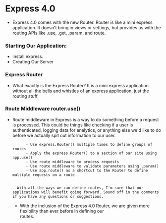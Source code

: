# Express 4.0

  - Express 4.0 comes with the new Router. Router is like a mini express application. It doesn't bring in views or settings, but provides us with the routing APIs like .use, .get, .param, and route.

### Starting Our Application:
   - install express.
   - Creating Our Server

###  Express Router
  
  - What exactly is the Express Router? It is a mini express application without all the bells and whistles of an express application, just the routing stuff.  

###  Route Middleware router.use()
 
 - Route middleware in Express is a way to do something before a request is processed. This could be things like checking if a user is authenticated, logging data for analytics, or anything else we'd like to do before we actually spit out information to our user.

             - Use express.Router() multiple times to define groups of routes
             - Apply the express.Router() to a section of our site using app.use()
             - Use route middleware to process requests
             - Use route middleware to validate parameters using .param()
             - Use app.route() as a shortcut to the Router to define multiple requests on a route


         With all the ways we can define routes, I'm sure that our applications will benefit going forward. Sound off in the comments if you have any questions or suggestions.



    * With the inclusion of the Express 4.0 Router, we are given more flexibility than ever before in defining our  
      routes. 